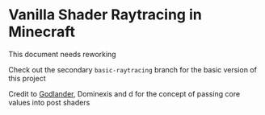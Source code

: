 # Vanilla Shader Raytracing in Minecraft
This document needs reworking

Check out the secondary `basic-raytracing` branch for the basic version of this project

Credit to [Godlander](https://github.com/Godlander/raytracing), Dominexis and d for the concept of passing core values into post shaders